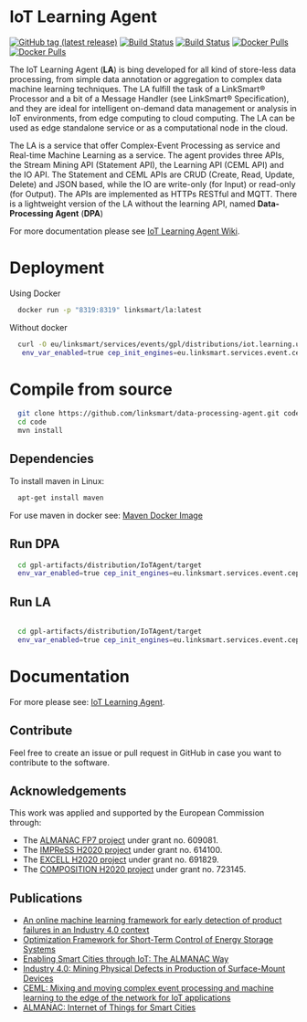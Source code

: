 IoT Learning Agent
======================
[![GitHub tag (latest release)](https://img.shields.io/github/tag/linksmart/data-processing-agent.svg?label=release)](https://github.com/linksmart/linksmart-java-utils/tags)
[![Build Status](https://img.shields.io/travis/com/linksmart/data-processing-agent/master?label=master)](https://travis-ci.com/linksmart/linksmart-java-utils)
[![Build Status](https://img.shields.io/travis/com/linksmart/data-processing-agent/release?label=release)](https://travis-ci.com/linksmart/linksmart-java-utils)
[![Docker Pulls](https://img.shields.io/docker/pulls/linksmart/la?label=docker%20linksmart%2Fla)](https://hub.docker.com/r/linksmart/la/tags)
[![Docker Pulls](https://img.shields.io/docker/pulls/linksmart/dpa?label=docker%20linksmart%2Fdpa)](https://hub.docker.com/r/linksmart/dpa/tags)

The IoT Learning Agent (**LA**) is bing developed for all kind of store-less data processing, from simple data annotation or aggregation to complex data machine learning techniques. The LA fulfill the task of a LinkSmart® Processor and a bit of a Message Handler (see LinkSmart® Specification), and they are ideal for intelligent on-demand data management or analysis in IoT environments, from edge computing to cloud computing. The LA can be used as edge standalone service or as a computational node in the cloud.

The LA is a service that offer Complex-Event Processing as service and Real-time Machine Learning as a service. The agent provides three APIs, the Stream Mining API (Statement API), the Learning API (CEML API) and the IO API. The Statement and CEML APIs are CRUD (Create, Read, Update, Delete) and JSON based, while the IO are write-only (for Input) or read-only (for Output). The APIs are implemented as HTTPs RESTful and MQTT. There is a lightweight version of the LA without the learning API, named **Data-Processing Agent** (**DPA**) 

For more documentation please see [IoT Learning Agent Wiki](https://github.com/linksmart/data-processing-agent/wiki).

# Deployment

Using Docker

```bash
  docker run -p "8319:8319" linksmart/la:latest  
```
Without docker
 
```bash
  curl -O eu/linksmart/services/events/gpl/distributions/iot.learning.universal.gpl.agent/1.8.2/iot.learning.universal.gpl.agent-<current.version>.jar
   env_var_enabled=true cep_init_engines=eu.linksmart.services.event.cep.engines.EsperEngine env_var_enabled=true cep_init_engines=eu.linksmart.services.event.cep.engines.EsperEngine java -cp ./* "org.springframework.boot.loader.PropertiesLauncher"  
```
# Compile from source

```bash
  git clone https://github.com/linksmart/data-processing-agent.git code
  cd code
  mvn install 
```

## Dependencies
To install maven in Linux:

```bash
  apt-get install maven
```

For use maven in docker see: [Maven Docker Image](https://hub.docker.com/_/maven/)

## Run DPA
```bash
  cd gpl-artifacts/distribution/IoTAgent/target
  env_var_enabled=true cep_init_engines=eu.linksmart.services.event.cep.engines.EsperEngine env_var_enabled=true cep_init_engines=eu.linksmart.services.event.cep.engines.EsperEngine java -cp ./* "org.springframework.boot.loader.PropertiesLauncher"
```

## Run LA
```bash
  
  cd gpl-artifacts/distribution/IoTAgent/target
  env_var_enabled=true cep_init_engines=eu.linksmart.services.event.cep.engines.EsperEngine env_var_enabled=true cep_init_engines=eu.linksmart.services.event.cep.engines.EsperEngine java -cp ./* "org.springframework.boot.loader.PropertiesLauncher"
```

# Documentation 
For more please see: [IoT Learning Agent](https://docs.linksmart.eu/display/LA).

## Contribute

Feel free to create an issue or pull request in GitHub in case you want to contribute to the software.

## Acknowledgements 

This work was applied and supported by the European Commission through:
 * The [ALMANAC FP7 project](https://www.fit.fraunhofer.de/en/fb/ucc/projects/almanac.html) under grant no. 609081.
 * The [IMPReSS H2020 project](https://www.fit.fraunhofer.de/en/fb/ucc/projects/impress.html) under grant no. 614100.
 * The [EXCELL H2020 project](https://www.fit.fraunhofer.de/en/fb/ucc/projects/excell.html) under grant no. 691829.
 * The [COMPOSITION H2020 project](https://www.fit.fraunhofer.de/en/fb/ucc/projects/composition.html) under grant no. 723145.

## Publications
 * [An online machine learning framework for early detection of product failures in an Industry 4.0 context](https://www.tandfonline.com/doi/abs/10.1080/0951192X.2019.1571238)
 * [Optimization Framework for Short-Term Control of Energy Storage Systems](https://ieeexplore.ieee.org/abstract/document/8571722) 
 * [Enabling Smart Cities through IoT: The ALMANAC Way](https://www.taylorfrancis.com/books/9781315156026/chapters/10.1201/9781315156026-8) 
 * [Industry 4.0: Mining Physical Defects in Production of Surface-Mount Devices](http://eprints.sztaki.hu/9288/1/Tavakolizadeh_146_3306416_ny.pdf) 
 * [CEML: Mixing and moving complex event processing and machine learning to the edge of the network for IoT applications](https://dl.acm.org/citation.cfm?id=2991575) 
 * [ALMANAC: Internet of Things for Smart Cities](https://ieeexplore.ieee.org/abstract/document/7300833) 
 
